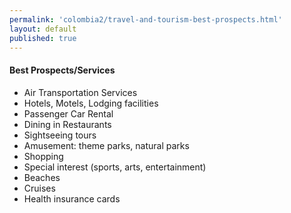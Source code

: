 ```yaml
--- 
permalink: 'colombia2/travel-and-tourism-best-prospects.html' 
layout: default
published: true 
---
```

<h4 id="travel-and-tourism-best-prospects">Best Prospects/Services</h4>

* Air Transportation Services
* Hotels, Motels, Lodging facilities
* Passenger Car Rental
* Dining in Restaurants
* Sightseeing tours
* Amusement: theme parks, natural parks
* Shopping
* Special interest (sports, arts, entertainment)
* Beaches
* Cruises
* Health insurance cards

